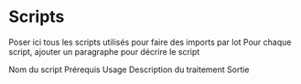 # Scripts
Poser ici tous les scripts utilisés pour faire des imports par lot
Pour chaque script, ajouter un paragraphe pour décrire le script

Nom du script
Prérequis
Usage
Description du traitement
Sortie
